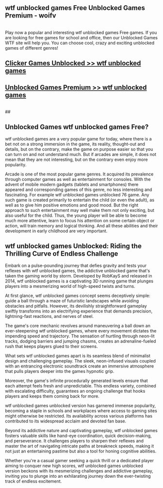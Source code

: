 ## wtf unblocked games Free Unblocked Games Premium - woifv <br>
<br>
Play now a popular and interesting wtf unblocked games Free games. If you are looking for free games for school and office, then our Unblocked Games WTF site will help you. You can choose cool, crazy and exciting unblocked games of different genres!


##  [Clicker Games Unblocked >> wtf unblocked games](http://freeplayer.one?title=wtf_unblocked_games&ref=04)

##  [Unblocked Games Premium >> wtf unblocked games](http://freeplayer.one?title=wtf_unblocked_games&ref=04)
  <br>
  ##



## Unblocked Games wtf unblocked games Free?

wtf unblocked games are a very popular game for today, where there is a bet not on a strong immersion in the game, its reality, thought-out and details, but on the contrary, make the game on purpose easier so that you can turn on and not understand much. But if arcades are simple, it does not mean that they are not interesting, but on the contrary even enjoy more popularity.

Arcade is one of the most popular game genres. It acquired its prevalence through computer games as well as entertainment for consoles. With the advent of mobile modern gadgets (tablets and smartphones) there appeared and corresponding games of this genre, no less interesting and fascinating. For example wtf unblocked games unblocked 76 game. Any such game is created primarily to entertain the child (or even the adult), as well as to give him positive emotions and good mood. But the right approach to such entertainment may well make them not only exciting, but also useful for the child. Thus, the young player will be able to become much more attentive, learn to focus his attention on some certain object or action, will train memory and logical thinking. And all these abilities and their development in early childhood are very important.

##  wtf unblocked games Unblocked: Riding the Thrilling Curve of Endless Challenge

Embark on a pulse-pounding journey that defies gravity and tests your reflexes with wtf unblocked games, the addictive unblocked game that's taken the gaming world by storm. Developed by RobKayS and released in 2014, wtf unblocked games is a captivating 3D running game that plunges players into a mesmerizing world of high-speed twists and turns.

At first glance, wtf unblocked games concept seems deceptively simple: guide a ball through a maze of futuristic landscapes while avoiding obstacles and pitfalls. However, its devilishly straightforward gameplay swiftly transforms into an electrifying experience that demands precision, lightning-fast reactions, and nerves of steel.

The game's core mechanic revolves around maneuvering a ball down an ever-steepening wtf unblocked games, where every movement dictates the impending speed and trajectory. The sensation of hurtling through neon-lit tracks, dodging barriers and jumping chasms, creates an adrenaline-fueled rush that keeps players glued to their screens.

What sets wtf unblocked games apart is its seamless blend of minimalist design and challenging gameplay. The sleek, neon-infused visuals coupled with an entrancing electronic soundtrack create an immersive atmosphere that pulls players deeper into the games hypnotic grip.

Moreover, the game's infinite procedurally generated levels ensure that each attempt feels fresh and unpredictable. This endless variety, combined with escalating difficulty, guarantees an ongoing challenge that hooks players and keeps them coming back for more.

wtf unblocked games unblocked version has garnered immense popularity, becoming a staple in schools and workplaces where access to gaming sites might otherwise be restricted. Its availability across various platforms has contributed to its widespread acclaim and devoted fan base.

Beyond its addictive nature and captivating gameplay, wtf unblocked games fosters valuable skills like hand-eye coordination, quick decision-making, and perseverance. It challenges players to sharpen their reflexes and master the art of navigating intricate paths at breakneck speeds, making it not just an entertaining pastime but also a tool for honing cognitive abilities.

Whether you're a casual gamer seeking a quick thrill or a dedicated player aiming to conquer new high scores, wtf unblocked games unblocked version beckons with its mesmerizing challenges and addictive gameplay, inviting you to plunge into an exhilarating journey down the ever-twisting track of endless excitement.